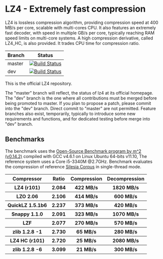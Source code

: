 LZ4 - Extremely fast compression
================================

LZ4 is lossless compression algorithm, providing compression speed at 400 MB/s per core, scalable with multi-cores CPU. It also features an extremely fast decoder, with speed in multiple GB/s per core, typically reaching RAM speed limits on multi-core systems.
A high compression derivative, called LZ4_HC, is also provided. It trades CPU time for compression ratio.

|Branch      |Status   |
|------------|---------|
|master      | [![Build Status](https://travis-ci.org/Cyan4973/lz4.svg?branch=master)](https://travis-ci.org/Cyan4973/lz4) |
|dev         | [![Build Status](https://travis-ci.org/Cyan4973/lz4.svg?branch=dev)](https://travis-ci.org/Cyan4973/lz4) |

This is the official LZ4 repository.

The "master" branch will reflect, the status of lz4 at its official homepage.
The "dev" branch is the one where all contributions must be merged before being promoted to master. If you plan to propose a patch, please commit into the "dev" branch. Direct commit to "master" are not permitted.
Feature branches also exist, temporarily, typically to introduce some new requirements and functions, and for dedicated testing before merge into "dev" branch.


Benchmarks
-------------------------

The benchmark uses the [Open-Source Benchmark program by m^2 (v0.14.2)](http://encode.ru/threads/1371-Filesystem-benchmark?p=33548&viewfull=1#post33548) compiled with GCC v4.6.1 on Linux Ubuntu 64-bits v11.10,
The reference system uses a Core i5-3340M @2.7GHz.
Benchmark evaluates the compression of reference [Silesia Corpus](http://sun.aei.polsl.pl/~sdeor/index.php?page=silesia) in single-thread mode.

<table>
  <tr>
    <th>Compressor</th><th>Ratio</th><th>Compression</th><th>Decompression</th>
  </tr>
  <tr>
    <th>LZ4 (r101)</th><th>2.084</th><th>422 MB/s</th><th>1820 MB/s</th>
  </tr>
  <tr>
    <th>LZO 2.06</th><th>2.106</th><th>414 MB/s</th><th>600 MB/s</th>
  </tr>
  <tr>
    <th>QuickLZ 1.5.1b6</th><th>2.237</th><th>373 MB/s</th><th>420 MB/s</th>
  </tr>
  <tr>
    <th>Snappy 1.1.0</th><th>2.091</th><th>323 MB/s</th><th>1070 MB/s</th>
  </tr>
  <tr>
    <th>LZF</th><th>2.077</th><th>270 MB/s</th><th>570 MB/s</th>
  </tr>
  <tr>
    <th>zlib 1.2.8 -1</th><th>2.730</th><th>65 MB/s</th><th>280 MB/s</th>
  </tr>
  <tr>
    <th>LZ4 HC (r101)</th><th>2.720</th><th>25 MB/s</th><th>2080 MB/s</th>
  </tr>
  <tr>
    <th>zlib 1.2.8 -6</th><th>3.099</th><th>21 MB/s</th><th>300 MB/s</th>
  </tr>
</table>


